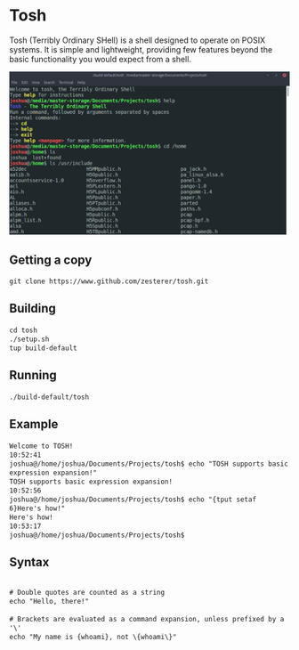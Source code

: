 # Tosh

Tosh (Terribly Ordinary SHell) is a shell designed to operate on POSIX systems. It is simple and lightweight, providing few features beyond the basic functionality you would expect from a shell.

![alt tag](https://raw.githubusercontent.com/zesterer/tosh/dev/misc/screen0.png "Tosh")

## Getting a copy

```
git clone https://www.github.com/zesterer/tosh.git
```

## Building

```
cd tosh
./setup.sh
tup build-default
```

## Running

```
./build-default/tosh
```

## Example

```
Welcome to TOSH!
10:52:41
joshua@/home/joshua/Documents/Projects/tosh$ echo "TOSH supports basic expression expansion!"
TOSH supports basic expression expansion!
10:52:56
joshua@/home/joshua/Documents/Projects/tosh$ echo "{tput setaf 6}Here's how!"
Here's how!
10:53:17
joshua@/home/joshua/Documents/Projects/tosh$
```

## Syntax

```

# Double quotes are counted as a string
echo "Hello, there!"

# Brackets are evaluated as a command expansion, unless prefixed by a '\'
echo "My name is {whoami}, not \{whoami\}"

```
